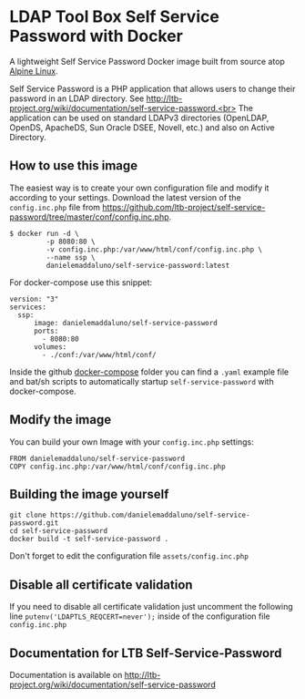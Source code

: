 # LDAP Tool Box Self Service Password with Docker

A lightweight Self Service Password Docker image built from source atop [Alpine Linux](https://store.docker.com/images/alpine).

Self Service Password is a PHP application that allows users to change their password in an LDAP directory. See http://ltb-project.org/wiki/documentation/self-service-password.<br>
The application can be used on standard LDAPv3 directories (OpenLDAP, OpenDS, ApacheDS, Sun Oracle DSEE, Novell, etc.) and also on Active Directory.

## How to use this image

The easiest way is to create your own configuration file and modify it according to your settings. Download the latest version of the `config.inc.php` file from https://github.com/ltb-project/self-service-password/tree/master/conf/config.inc.php.

```
$ docker run -d \
         -p 8080:80 \
         -v config.inc.php:/var/www/html/conf/config.inc.php \
         --name ssp \
         danielemaddaluno/self-service-password:latest
```

For docker-compose use this snippet:
```
version: "3"
services:
  ssp:
      image: danielemaddaluno/self-service-password
      ports:
        - 8080:80
      volumes:
        - ./conf:/var/www/html/conf/
```
Inside the github [docker-compose](https://github.com/danielemaddaluno/self-service-password/tree/master/docker-compose) folder you can find a `.yaml` example file and bat/sh scripts to automatically startup `self-service-password` with docker-compose.

## Modify the image

You can build your own Image with your `config.inc.php` settings:

```
FROM danielemaddaluno/self-service-password
COPY config.inc.php:/var/www/html/conf/config.inc.php
```

## Building the image yourself

```
git clone https://github.com/danielemaddaluno/self-service-password.git
cd self-service-password
docker build -t self-service-password .
```

Don't forget to edit the configuration file `assets/config.inc.php`


## Disable all certificate validation
If you need to disable all certificate validation just uncomment the following line `putenv('LDAPTLS_REQCERT=never');` inside of the configuration file `config.inc.php`


## Documentation for LTB Self-Service-Password

Documentation is available on http://ltb-project.org/wiki/documentation/self-service-password
